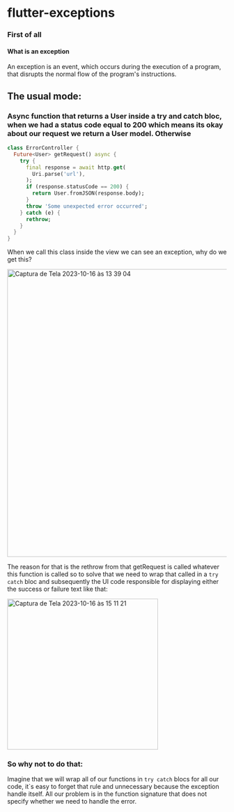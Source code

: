 # flutter-exceptions

### First of all
#### What is an exception
An exception is an event, which occurs during the execution of a program, that disrupts the normal flow of the program's instructions.

## The usual mode:

### Async function that returns a User inside a try and catch bloc, when we had a status code equal to 200 which means its okay about our request we return a User model. Otherwise 

~~~dart
class ErrorController {
  Future<User> getRequest() async {
    try {
      final response = await http.get(
        Uri.parse('url'),
      );
      if (response.statusCode == 200) {
        return User.fromJSON(response.body);
      }
      throw 'Some unexpected error occurred';
    } catch (e) {
      rethrow;
    }
  }
}
~~~

When we call this class inside the view we can see an exception, why do we get this?

<img width="660" alt="Captura de Tela 2023-10-16 às 13 39 04" src="https://github.com/jjullimayanne/flutter-exceptions/assets/79465402/a884d1e5-8501-45ac-ba1c-caf6b967fd5f">


The reason for that is the rethrow from that getRequest is called whatever this function is called so to solve that we need to wrap that called in a `try catch` bloc and subsequently the UI code responsible for displaying either the success or failure text like that:

<img width="346" alt="Captura de Tela 2023-10-16 às 15 11 21" src="https://github.com/jjullimayanne/flutter-exceptions/assets/79465402/c6434074-04e6-45c3-8cdc-6038eb903e74">

### So why not to do that: 

Imagine that we will wrap all of our functions in `try catch` blocs for all our code, it`s easy to forget that rule and unnecessary because the exception handle itself. All our problem is in the function signature that does not specify whether we need to handle the error.



